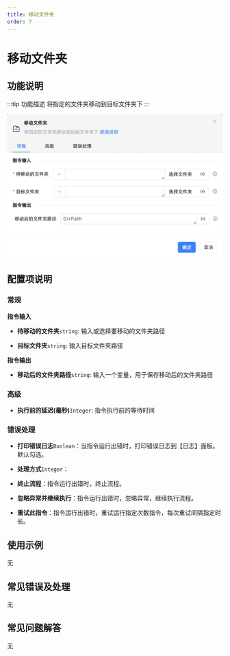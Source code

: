 ```yaml
---
title: 移动文件夹
order: 7
---
```


# 移动文件夹

## 功能说明

:::tip 功能描述
将指定的文件夹移动到目标文件夹下
:::

![移动文件夹](../../../assets/移动文件夹_command.png)

## 配置项说明

### 常规

**指令输入**

- **待移动的文件夹**`string`: 输入或选择要移动的文件夹路径

- **目标文件夹**`string`: 输入目标文件夹路径


**指令输出**

- **移动后的文件夹路径**`string`: 输入一个变量，用于保存移动后的文件夹路径

### 高级

- **执行前的延迟(毫秒)**`Integer`: 指令执行前的等待时间

### 错误处理

- **打印错误日志**`Boolean`：当指令运行出错时，打印错误日志到【日志】面板。默认勾选。

- **处理方式**`Integer`：

 - **终止流程**：指令运行出错时，终止流程。

 - **忽略异常并继续执行**：指令运行出错时，忽略异常，继续执行流程。

 - **重试此指令**：指令运行出错时，重试运行指定次数指令，每次重试间隔指定时长。

## 使用示例
无

## 常见错误及处理

无

## 常见问题解答

无

